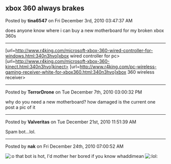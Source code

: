 ## xbox 360 always brakes
Posted by **tina6547** on Fri December 3rd, 2010 03:47:37 AM

does anyone know where i can buy a new motherboard for my broken xbox 360s

_____________________________________________________________________

[url=http://www.r4king.com/microsoft-xbox-360-wired-controller-for-windows.html:340n3hvo]xbox wired controller for pc>
[url=http://www.r4king.com/microsoft-xbox-360-kinect.html:340n3hvo]kinect>
[url=http://www.r4king.com/pc-wireless-gaming-receiver-white-for-xbox360.html:340n3hvo]xbox 360 wireless receiver>

--------------------------------------------------------------------------------

Posted by **TerrorDrone** on Tue December 7th, 2010 03:00:32 PM

why do you need a new motherboard?
how damaged is the current one
post a pic of it

--------------------------------------------------------------------------------

Posted by **Valveritas** on Tue December 21st, 2010 11:51:39 AM

Spam bot...lol.

--------------------------------------------------------------------------------

Posted by **nak** on Fri December 24th, 2010 07:00:52 AM

<!-- s:o --><img src="{SMILIES_PATH}/icon_e_surprised.gif" alt=":o" title="Surprised" /><!-- s:o --> that bot is hot, I'd mother her bored if you know whaddimean  <!-- s:lol: --><img src="{SMILIES_PATH}/icon_lol.gif" alt=":lol:" title="Laughing" /><!-- s:lol: -->
